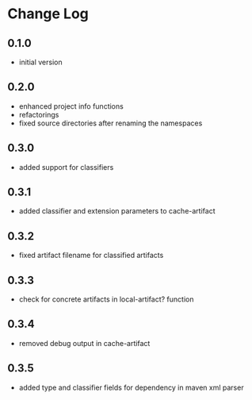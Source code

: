 Change Log
==========

0.1.0
-----
* initial version

0.2.0
-----
* enhanced project info functions
* refactorings
* fixed source directories after renaming the namespaces

0.3.0
-----
* added support for classifiers

0.3.1
-----
* added classifier and extension parameters to cache-artifact

0.3.2
-----
* fixed artifact filename for classified artifacts

0.3.3
-----
* check for concrete artifacts in local-artifact? function

0.3.4
-----
* removed debug output in cache-artifact

0.3.5
-----
* added type and classifier fields for dependency in maven xml parser
